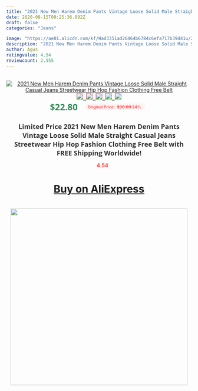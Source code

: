 ```yaml
---
title: "2021 New Men Harem Denim Pants Vintage Loose Solid Male Straight Casual Jeans Streetwear Hip Hop Fashion Clothing Free Belt"
date: 2020-08-15T09:25:36.892Z
draft: false
categories: "Jeans"

image: "https://ae01.alicdn.com/kf/Had3351ad26464b6784c6efa717b39d41u/2021-New-Men-Harem-Denim-Pants-Vintage-Loose-Solid-Male-Straight-Casual-Jeans-Streetwear-Hip-Hop.jpg"
description: "2021 New Men Harem Denim Pants Vintage Loose Solid Male Straight Casual Jeans Streetwear Hip Hop Fashion Clothing Free Belt"
author: Agus
ratingvalue: 4.54
reviewcount: 2.555
---
```

<br>
<div style="text-align: center;">
<a href="https://s.click.aliexpress.com/e/_Ae0jtF" target="_blank" rel="nofollow noopener noreferrer"><img alt="2021 New Men Harem Denim Pants Vintage Loose Solid Male Straight Casual Jeans Streetwear Hip Hop Fashion Clothing Free Belt" class="magnifier-image" src="https://ae01.alicdn.com/kf/Had3351ad26464b6784c6efa717b39d41u/2021-New-Men-Harem-Denim-Pants-Vintage-Loose-Solid-Male-Straight-Casual-Jeans-Streetwear-Hip-Hop.jpg_640x640.jpg">
<br>
<img style="border:1px solid salmon" src="https://ae01.alicdn.com/kf/Had3351ad26464b6784c6efa717b39d41u/2021-New-Men-Harem-Denim-Pants-Vintage-Loose-Solid-Male-Straight-Casual-Jeans-Streetwear-Hip-Hop.jpg_120x120.jpg">&nbsp;&nbsp;<img style="border:1px solid salmon" src="https://ae01.alicdn.com/kf/H2fe723885d1c457b952475643d8bedbcB/2021-New-Men-Harem-Denim-Pants-Vintage-Loose-Solid-Male-Straight-Casual-Jeans-Streetwear-Hip-Hop.jpg_120x120.jpg">&nbsp;&nbsp;<img style="border:1px solid salmon" src="https://ae01.alicdn.com/kf/H5942368864e94cdd87bdaf90312755caP/2021-New-Men-Harem-Denim-Pants-Vintage-Loose-Solid-Male-Straight-Casual-Jeans-Streetwear-Hip-Hop.jpg_120x120.jpg">&nbsp;&nbsp;<img style="border:1px solid salmon" src="https://ae01.alicdn.com/kf/H9352ea470ce7476d8838a7122856da2eD/2021-New-Men-Harem-Denim-Pants-Vintage-Loose-Solid-Male-Straight-Casual-Jeans-Streetwear-Hip-Hop.jpg_120x120.jpg">&nbsp;&nbsp;<img style="border:1px solid salmon" src="https://ae01.alicdn.com/kf/H57710368aec7472d8cfa56eb90c8c999Y/2021-New-Men-Harem-Denim-Pants-Vintage-Loose-Solid-Male-Straight-Casual-Jeans-Streetwear-Hip-Hop.jpg_120x120.jpg"></a></div><br0>
<div style="text-align: center;"><span style="background-color: white; border: 0px; box-sizing: border-box; color: seagreen; display: inline-block; font-family: &quot;open sans&quot; , &quot;arial&quot; , &quot;helvetica&quot; , sans-serif , &quot;heiti&quot;; font-size: 24px; font-stretch: inherit; font-weight: 700; line-height: inherit; margin: 0px 10px 0px 0px; padding: 0px; vertical-align: middle;">$22.80 </span>
<span style="background: rgb(255 , 241 , 241); border-radius: 3px; border: 0px; box-sizing: border-box; color: #ff4747; display: inline-block; font-family: inherit; font-size: 12px; font-stretch: inherit; font-style: inherit; font-variant: inherit; font-weight: 600; line-height: inherit; margin: 0px; padding: 2px 5px; transform: scale(0.9); vertical-align: middle;">Original Price : <b style="text-decoration: line-through;">$30.00 </b> 24%&nbsp;&nbsp;</span></div>
<h1 style="color: #333333; display: inline-block; font-family: &quot;open sans&quot; , &quot;arial&quot; , &quot;helvetica&quot; , sans-serif , &quot;heiti&quot;; font-size: 18px; font-stretch: inherit; font-weight: 700; text-align: center;">Limited Price 2021 New Men Harem Denim Pants Vintage Loose Solid Male Straight Casual Jeans Streetwear Hip Hop Fashion Clothing Free Belt with FREE Shipping Worldwide!</h1>
<div style="color: #ff4747; text-align: center;">
<img src="https://4.bp.blogspot.com/-M0ZcTcb-5uY/XleCXlxnR4I/AAAAAAAAAEc/OrjgMkXV1oMQFaCRZj5HQwOCBcu3w1FegCPcBGAYYCw/s1600/star.png" style="height: 15px;">&nbsp;<b>4.54</b></div>
<div class="button_cont" align="center"><a class="buynow_a" href="https://s.click.aliexpress.com/e/_Ae0jtF" target="_blank" rel="nofollow noopener noreferrer"><H1>Buy on AliExpress</H1></a></div><br>
<div class="separator" style="clear: both; text-align: center;">
<img src="https://lh3.googleusercontent.com/-pTy5HemUv9M/XlePHvY0dAI/AAAAAAAAAE4/0nX5iRUoIWY8eMW9Dpxeirr157OZliDIgCLcBGAsYHQ/s1600/badge.gif" width="480">
</div>

